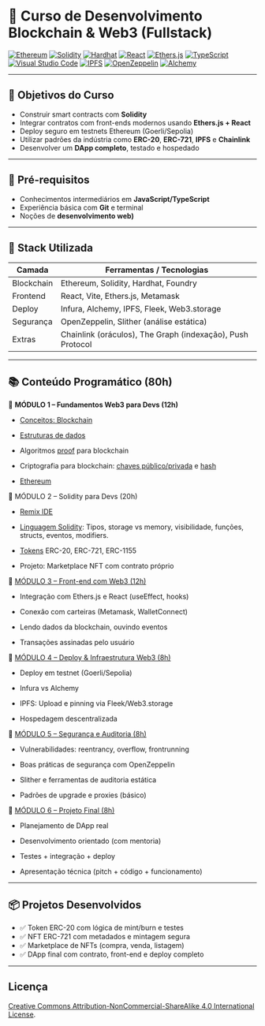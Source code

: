 # 🔗 Curso de Desenvolvimento Blockchain & Web3 (Fullstack)

[![Ethereum](https://img.shields.io/badge/Ethereum-3C3C3D?style=plastic&logo=ethereum&logoColor=white)](https://ethereum.org) [![Solidity](https://img.shields.io/badge/Solidity-363636?style=plastic&logo=solidity&logoColor=white)](https://soliditylang.org) [![Hardhat](https://img.shields.io/badge/Hardhat-f5de19?style=plastic&logo=nodedotjs&logoColor=black)](https://hardhat.org) [![React](https://img.shields.io/badge/React-20232A?style=plastic&logo=react&logoColor=61DAFB)](https://reactjs.org) [![Ethers.js](https://img.shields.io/badge/Ethers.js-purple?style=plastic)](https://docs.ethers.org) [![TypeScript](https://img.shields.io/badge/TypeScript-3178C6?style=plastic&logo=typescript&logoColor=white)](https://www.typescriptlang.org)
[![Visual Studio Code](https://img.shields.io/badge/VS%20Code-007ACC?style=plastic&logo=visual-studio-code&logoColor=white)](https://code.visualstudio.com) [![IPFS](https://img.shields.io/badge/IPFS-65C2CB?style=plastic&logo=ipfs&logoColor=white)](https://ipfs.tech) [![OpenZeppelin](https://img.shields.io/badge/OpenZeppelin-4E5EE4?style=plastic&logo=openzeppelin&logoColor=white)](https://docs.openzeppelin.com) [![Alchemy](https://img.shields.io/badge/Alchemy-000000?style=plastic&logo=alchemy&logoColor=blue)](https://www.alchemy.com)


---

## 📌 Objetivos do Curso

- Construir smart contracts com **Solidity**
- Integrar contratos com front-ends modernos usando **Ethers.js + React**
- Deploy seguro em testnets Ethereum (Goerli/Sepolia)
- Utilizar padrões da indústria como **ERC-20**, **ERC-721**, **IPFS** e **Chainlink**
- Desenvolver um **DApp completo**, testado e hospedado

---

## 🧠 Pré-requisitos

- Conhecimentos intermediários em **JavaScript/TypeScript**
- Experiência básica com **Git** e terminal
- Noções de **desenvolvimento web)**

---

## 🧰 Stack Utilizada

| Camada       | Ferramentas / Tecnologias                                            |
|--------------|----------------------------------------------------------------------|
| Blockchain   | Ethereum, Solidity, Hardhat, Foundry                                 |
| Frontend     | React, Vite, Ethers.js, Metamask                                     |
| Deploy       | Infura, Alchemy, IPFS, Fleek, Web3.storage                           |
| Segurança    | OpenZeppelin, Slither (análise estática)                             |
| Extras       | Chainlink (oráculos), The Graph (indexação), Push Protocol           |

---

## 📚 Conteúdo Programático (80h)

🔹 **MÓDULO 1 – Fundamentos Web3 para Devs (12h)**

- [Conceitos: Blockchain](/fundamentos/README.md)

- [Estruturas de dados](/fundamentos/estruturadados/README.md)

- Algoritmos [proof](/fundamentos/proof/README.md) para blockchain

- Criptografia para blockchain: [chaves público/privada](/fundamentos/chaves/README.md) e [hash](/fundamentos/hash/README.md)

- [Ethereum](/fundamentos/Ethereum/README.md)

🔹 MÓDULO 2 – Solidity para Devs (20h)

- [Remix IDE](/solidity/remixide/README.md)

- [Linguagem Solidity](/solidity/linguagem/Readme.md): Tipos, storage vs memory, visibilidade, funções, structs, eventos, modifiers.

- [Tokens](/solidity/tokens/README.md) ERC-20, ERC-721, ERC-1155

- Projeto: Marketplace NFT com contrato próprio


🔹 [MÓDULO 3 – Front-end com Web3 (12h)](../blockchain/frontednweb3/)

- Integração com Ethers.js e React (useEffect, hooks)

- Conexão com carteiras (Metamask, WalletConnect)

- Lendo dados da blockchain, ouvindo eventos

- Transações assinadas pelo usuário

🔹 [MÓDULO 4 – Deploy & Infraestrutura Web3 (8h)](../blockchain/deploy/)

- Deploy em testnet (Goerli/Sepolia)

- Infura vs Alchemy

- IPFS: Upload e pinning via Fleek/Web3.storage

- Hospedagem descentralizada

🔹 [MÓDULO 5 – Segurança e Auditoria (8h)](../blockchain/security/)

- Vulnerabilidades: reentrancy, overflow, frontrunning

- Boas práticas de segurança com OpenZeppelin

- Slither e ferramentas de auditoria estática

- Padrões de upgrade e proxies (básico)

🔹 [MÓDULO 6 – Projeto Final (8h)](../blockchain/proejtofinal/)

- Planejamento de DApp real

- Desenvolvimento orientado (com mentoria)

- Testes + integração + deploy

- Apresentação técnica (pitch + código + funcionamento)

---

## 📦 Projetos Desenvolvidos

- ✅ Token ERC-20 com lógica de mint/burn e testes
- ✅ NFT ERC-721 com metadados e mintagem segura
- ✅ Marketplace de NFTs (compra, venda, listagem)
- ✅ DApp final com contrato, front-end e deploy completo

---

## Licença

[Creative Commons Attribution-NonCommercial-ShareAlike 4.0 International License](LICENSE).
